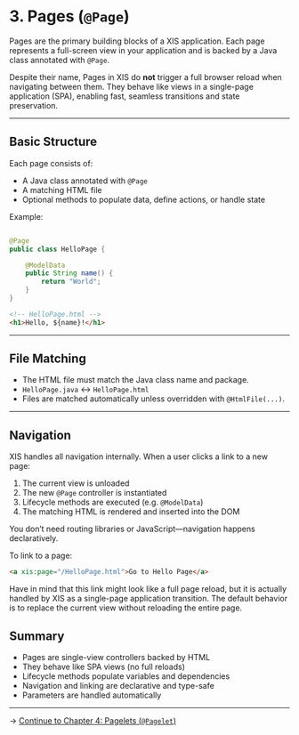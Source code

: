 # 3. Pages (`@Page`)

Pages are the primary building blocks of a XIS application. Each page represents a full-screen view in your application
and is backed by a Java class annotated with `@Page`.

Despite their name, Pages in XIS do **not** trigger a full browser reload when navigating between them. They behave like
views in a single-page application (SPA), enabling fast, seamless transitions and state preservation.

---

## Basic Structure

Each page consists of:

- A Java class annotated with `@Page`
- A matching HTML file
- Optional methods to populate data, define actions, or handle state

Example:

```java

@Page
public class HelloPage {

    @ModelData
    public String name() {
        return "World";
    }
}
```

```html
<!-- HelloPage.html -->
<h1>Hello, ${name}!</h1>
```

---

## File Matching

- The HTML file must match the Java class name and package.
- `HelloPage.java` ↔ `HelloPage.html`
- Files are matched automatically unless overridden with `@HtmlFile(...)`.

---

## Navigation

XIS handles all navigation internally. When a user clicks a link to a new page:

1. The current view is unloaded
2. The new `@Page` controller is instantiated
3. Lifecycle methods are executed (e.g. `@ModelData`)
4. The matching HTML is rendered and inserted into the DOM

You don’t need routing libraries or JavaScript—navigation happens declaratively.

To link to a page:

```html
<a xis:page="/HelloPage.html">Go to Hello Page</a>
```

Have in mind that this link might look like a full page reload, but it is actually handled by XIS as a single-page
application transition. The default behavior is to replace the current view without reloading the entire page.

## Summary

- Pages are single-view controllers backed by HTML
- They behave like SPA views (no full reloads)
- Lifecycle methods populate variables and dependencies
- Navigation and linking are declarative and type-safe
- Parameters are handled automatically

---

→ [Continue to Chapter 4: Pagelets (`@Pagelet`)](04-pagelets.md)
